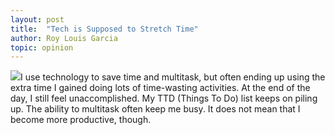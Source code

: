 ```yaml
---
layout: post
title:  "Tech is Supposed to Stretch Time"
author: Roy Louis Garcia
topic: opinion
---
```


<img class="post-article-images-left" src="{{ site.url }}/assets/images/posts_images/multitask.jpg">I use technology to save time and multitask, but often ending up using the extra time I gained doing lots of time-wasting activities. At the end of the day, I still feel unaccomplished. My TTD (Things To Do) list keeps on piling up. The ability to multitask often keep me busy. It does not mean that I become more productive, though.
